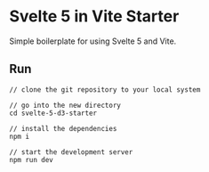 # Svelte 5 in Vite Starter

Simple boilerplate for using Svelte 5 and Vite.

## Run

```
// clone the git repository to your local system

// go into the new directory
cd svelte-5-d3-starter

// install the dependencies
npm i

// start the development server
npm run dev
```
